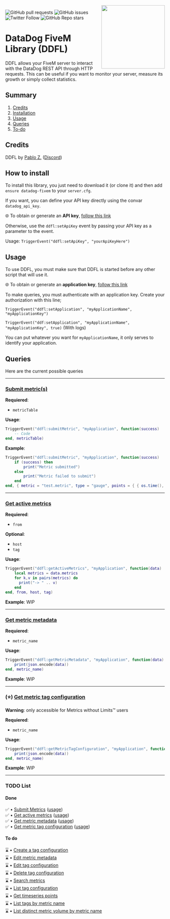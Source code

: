 <img align="right" src="https://cdn-ak.f.st-hatena.com/images/fotolife/n/nekonenene/20170508/20170508180215.png" height="200" width="200">

![GitHub pull requests](https://img.shields.io/github/issues-pr/PABLO-1610/datadog-fivem)
![GitHub issues](https://img.shields.io/github/issues/PABLO-1610/datadog-fivem)
![Twitter Follow](https://img.shields.io/twitter/follow/Pablo1610_?style=social)
![GitHub Repo stars](https://img.shields.io/github/stars/PABLO-1610/datadog-fivem?style=social)

# DataDog FiveM Library (DDFL)

DDFL allows your FiveM server to interact with the DataDog REST API through HTTP requests.
This can be useful if you want to monitor your server, measure its growth or simply collect statistics.

## Summary

1) [Credits](#credits)
3) [Installation](#how-to-install)
4) [Usage](#usage)
5) [Queries](#queries)
6) [To-do](#todo-list)

## Credits

DDFL by [Pablo Z.](https://github.com/PABLO-1610) ([Discord](https://discord.gg/Y9HJw4u6Hh))

## How to install

To install this library, you just need to download it (or clone it) 
and then add `ensure datadog-fivem` to your `server.cfg`.

If you want, you can define your API key directly using the convar `datadog_api_key`. 

🌐 To obtain or generate an **API key**, [follow this link](https://app.datadoghq.com/organization-settings/api-keys)

Otherwise, use the `ddfl:setApiKey` event by passing your API key as a parameter to the event.

Usage: `TriggerEvent("ddfl:setApiKey", "yourApiKeyHere")`

## Usage

To use DDFL, you must make sure that DDFL is started before any other script that will use it.

🌐 To obtain or generate an **application key**, [follow this link](https://app.datadoghq.com/organization-settings/application-keys)

To make queries, you must authenticate with an application key. Create your authorization with this line;

`TriggerEvent("ddfl:setApplication", "myApplicationName", "myApplicationKey")`

`TriggerEvent("ddf:setApplication", "myApplicationName", "myApplicationKey", true)` (With logs)

You can put whatever you want for `myApplicationName`, it only serves to identify your application.

## Queries

Here are the current possible queries

<hr/>

### [Submit metric(s)](https://docs.datadoghq.com/fr/api/latest/metrics/#submit-metrics)
**Requiered**:
- `metricTable`

**Usage**:
```lua
TriggerEvent("ddfl:submitMetric", "myApplication", function(success)
    -- Code
end, metricTable)
```
**Example**:
```lua
TriggerEvent("ddfl:submitMetric", "myApplication", function(success)
    if (success) then
        print("Metric submitted")
    else
        print("Metric failed to submit")
    end
end, { metric = "test.metric", type = "gauge", points = { { os.time(), 1.5 } }, tags = { "user:me", "test:ok" } })
```

<hr/>

### [Get active metrics](https://docs.datadoghq.com/fr/api/latest/metrics/#get-active-metrics-list)
**Requiered**:
- `from`

**Optional**:
- `host`
- `tag`

**Usage**:
```lua
TriggerEvent("ddfl:getActiveMetrics", "myApplication", function(data)
    local metrics = data.metrics
    for k,v in pairs(metrics) do
      print("-> " .. v)
    end
end, from, host, tag)
```
**Example**: WIP

<hr/>

### [Get metric metadata](https://docs.datadoghq.com/fr/api/latest/metrics/#get-metric-metadata)
**Requiered**:
- `metric_name`

**Usage**:
```lua
TriggerEvent("ddfl:getMetricMetadata", "myApplication", function(data)
    print(json.encode(data))
end, metric_name)
```
**Example**: WIP

<hr/>

### (⭐) [Get metric tag configuration](https://docs.datadoghq.com/fr/api/latest/metrics/#list-tag-configuration-by-name)
**__Warning__**: only accessible for Metrics without Limits™ users

**Requiered**:
- `metric_name`

**Usage**:
```lua
TriggerEvent("ddfl:getMetricTagConfiguration", "myApplication", function(data)
    print(json.encode(data))
end, metric_name)
```
**Example**: WIP

<hr/>

### TODO List
#### Done
✅ • [Submit Metrics](https://docs.datadoghq.com/fr/api/latest/metrics/#submit-metrics) ([usage](https://github.com/PABLO-1610/datadog-fivem#submit-metrics))<br/>
✅ • [Get active metrics](https://docs.datadoghq.com/fr/api/latest/metrics/#get-active-metrics-list) ([usage](https://github.com/PABLO-1610/datadog-fivem/#get-active-metrics))<br/>
✅ • [Get metric metadata](https://docs.datadoghq.com/fr/api/latest/metrics/#get-metric-metadata) ([usage](https://github.com/PABLO-1610/datadog-fivem/#get-metric-metadata))<br/>
✅ • [Get metric tag configuration](https://docs.datadoghq.com/fr/api/latest/metrics/#list-tag-configuration-by-name) ([usage](https://github.com/PABLO-1610/datadog-fivem/#-get-metric-tag-configuration))
#### To do
⌛ • [Create a tag configuration](https://docs.datadoghq.com/fr/api/latest/metrics/#create-a-tag-configuration)<br/>
⌛ • [Edit metric metadata](https://docs.datadoghq.com/fr/api/latest/metrics/#edit-metric-metadata)<br/>
⌛ • [Edit tag configuration](https://docs.datadoghq.com/fr/api/latest/metrics/#update-a-tag-configuration)<br/>
⌛ • [Delete tag configuration](https://docs.datadoghq.com/fr/api/latest/metrics/#delete-a-tag-configuration)<br/>
⌛ • [Search metrics](https://docs.datadoghq.com/fr/api/latest/metrics/#search-metrics)<br/>
⌛ • [List tag configuration](https://docs.datadoghq.com/fr/api/latest/metrics/#list-tag-configurations)<br/>
⌛ • [Get timeseries points](https://docs.datadoghq.com/fr/api/latest/metrics/#query-timeseries-points)<br/>
⌛ • [List tags by metric name](https://docs.datadoghq.com/fr/api/latest/metrics/#list-tags-by-metric-name)<br/>
⌛ • [List distinct metric volume by metric name](https://docs.datadoghq.com/fr/api/latest/metrics/#list-distinct-metric-volumes-by-metric-name)<br/>


                                                                                                                               
